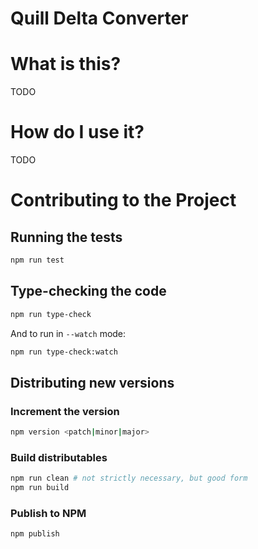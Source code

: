 # Quill Delta Converter

# What is this?

TODO

# How do I use it?

TODO

# Contributing to the Project

## Running the tests

```sh
npm run test
```

## Type-checking the code

```sh
npm run type-check
```

And to run in `--watch` mode:

```sh
npm run type-check:watch
```

## Distributing new versions

### Increment the version

```sh
npm version <patch|minor|major>
```

### Build distributables

```sh
npm run clean # not strictly necessary, but good form
npm run build
```

### Publish to NPM

```sh
npm publish
```

